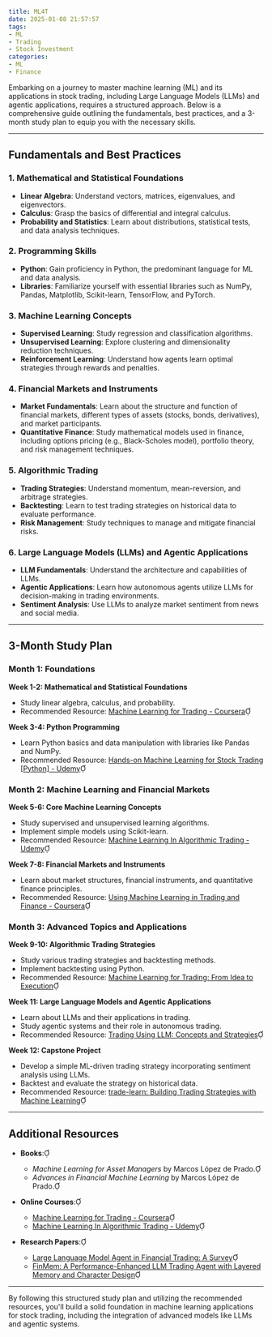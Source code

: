 ```yaml
title: ML4T
date: 2025-01-08 21:57:57
tags:
- ML
- Trading
- Stock Investment
categories:
- ML
- Finance
```

Embarking on a journey to master machine learning (ML) and its applications in stock trading, including Large Language Models (LLMs) and agentic applications, requires a structured approach. Below is a comprehensive guide outlining the fundamentals, best practices, and a 3-month study plan to equip you with the necessary skills.

---

## **Fundamentals and Best Practices**

### **1. Mathematical and Statistical Foundations**

- **Linear Algebra**: Understand vectors, matrices, eigenvalues, and eigenvectors.
- **Calculus**: Grasp the basics of differential and integral calculus.
- **Probability and Statistics**: Learn about distributions, statistical tests, and data analysis techniques.

### **2. Programming Skills**

- **Python**: Gain proficiency in Python, the predominant language for ML and data analysis.
- **Libraries**: Familiarize yourself with essential libraries such as NumPy, Pandas, Matplotlib, Scikit-learn, TensorFlow, and PyTorch.

### **3. Machine Learning Concepts**

- **Supervised Learning**: Study regression and classification algorithms.
- **Unsupervised Learning**: Explore clustering and dimensionality reduction techniques.
- **Reinforcement Learning**: Understand how agents learn optimal strategies through rewards and penalties.

### **4. Financial Markets and Instruments**

- **Market Fundamentals**: Learn about the structure and function of financial markets, different types of assets (stocks, bonds, derivatives), and market participants.
- **Quantitative Finance**: Study mathematical models used in finance, including options pricing (e.g., Black-Scholes model), portfolio theory, and risk management techniques.

### **5. Algorithmic Trading**

- **Trading Strategies**: Understand momentum, mean-reversion, and arbitrage strategies.
- **Backtesting**: Learn to test trading strategies on historical data to evaluate performance.
- **Risk Management**: Study techniques to manage and mitigate financial risks.

### **6. Large Language Models (LLMs) and Agentic Applications**

- **LLM Fundamentals**: Understand the architecture and capabilities of LLMs.
- **Agentic Applications**: Learn how autonomous agents utilize LLMs for decision-making in trading environments.
- **Sentiment Analysis**: Use LLMs to analyze market sentiment from news and social media.

---

## **3-Month Study Plan**

### **Month 1: Foundations**

**Week 1-2: Mathematical and Statistical Foundations**

- Study linear algebra, calculus, and probability.
- Recommended Resource: [Machine Learning for Trading - Coursera](https://www.coursera.org/specializations/machine-learning-trading)

**Week 3-4: Python Programming**

- Learn Python basics and data manipulation with libraries like Pandas and NumPy.
- Recommended Resource: [Hands-on Machine Learning for Stock Trading [Python] - Udemy](https://www.udemy.com/course/machine-learning-for-stock-trading-python/)

### **Month 2: Machine Learning and Financial Markets**

**Week 5-6: Core Machine Learning Concepts**

- Study supervised and unsupervised learning algorithms.
- Implement simple models using Scikit-learn.
- Recommended Resource: [Machine Learning In Algorithmic Trading - Udemy](https://www.udemy.com/course/machine-learning-in-algorithmic-trading/)

**Week 7-8: Financial Markets and Instruments**

- Learn about market structures, financial instruments, and quantitative finance principles.
- Recommended Resource: [Using Machine Learning in Trading and Finance - Coursera](https://www.coursera.org/learn/machine-learning-trading-finance)

### **Month 3: Advanced Topics and Applications**

**Week 9-10: Algorithmic Trading Strategies**

- Study various trading strategies and backtesting methods.
- Implement backtesting using Python.
- Recommended Resource: [Machine Learning for Trading: From Idea to Execution](https://stefan-jansen.github.io/machine-learning-for-trading/01_machine_learning_for_trading/)

**Week 11: Large Language Models and Agentic Applications**

- Learn about LLMs and their applications in trading.
- Study agentic systems and their role in autonomous trading.
- Recommended Resource: [Trading Using LLM: Concepts and Strategies](https://quantra.quantinsti.com/course/llm-trading-strategies)

**Week 12: Capstone Project**

- Develop a simple ML-driven trading strategy incorporating sentiment analysis using LLMs.
- Backtest and evaluate the strategy on historical data.
- Recommended Resource: [trade-learn: Building Trading Strategies with Machine Learning](https://github.com/MuuYesen/trade-learn)

---

## **Additional Resources**

- **Books**:
  
  - *Machine Learning for Asset Managers* by Marcos López de Prado.
  - *Advances in Financial Machine Learning* by Marcos López de Prado.

- **Online Courses**:
  
  - [Machine Learning for Trading - Coursera](https://www.coursera.org/specializations/machine-learning-trading)
  - [Machine Learning In Algorithmic Trading - Udemy](https://www.udemy.com/course/machine-learning-in-algorithmic-trading/)

- **Research Papers**:
  
  - [Large Language Model Agent in Financial Trading: A Survey](https://arxiv.org/abs/2408.06361)
  - [FinMem: A Performance-Enhanced LLM Trading Agent with Layered Memory and Character Design](https://arxiv.org/abs/2311.13743)

---

By following this structured study plan and utilizing the recommended resources, you'll build a solid foundation in machine learning applications for stock trading, including the integration of advanced models like LLMs and agentic systems.
